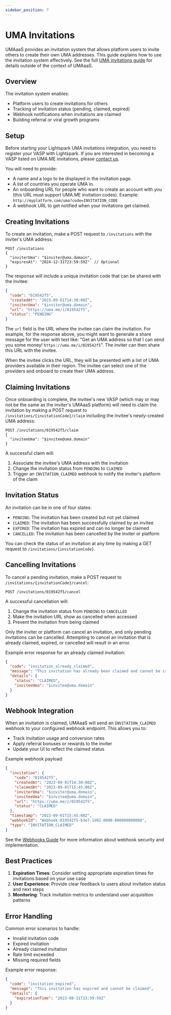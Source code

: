 ```yaml
---
sidebar_position: 7
---
```


# UMA Invitations

UMAaaS provides an invitation system that allows platform users to invite others to create their own UMA addresses. This guide explains how to use the invitation system effectively.
See the full [UMA invitations guide](https://docs.lightspark.com/uma-invitations/introduction) for details outside of the context of UMAaaS.

## Overview

The invitation system enables:

- Platform users to create invitations for others
- Tracking of invitation status (pending, claimed, expired)
- Webhook notifications when invitations are claimed
- Building referral or viral growth programs

## Setup

Before starting your Lightspark UMA invitations integration, you need to register your VASP with Lightspark.
If you are interested in becoming a VASP listed on UMA.ME invitations, please [contact us](mailto:support@lightspark.com).

You will need to provide:

- A name and a logo to be displayed in the invitation page.
- A list of countries you operate UMA in.
- An onboarding URL for people who want to create an account with you (this URL must support UMA.ME invitation codes). Example: `http://myplatform.com/uma?code=INVITATION_CODE`
- A webhook URL to get notified when your invitations get claimed.

## Creating Invitations

To create an invitation, make a POST request to `/invitations` with the inviter's UMA address:

```http
POST /invitations
{
  "inviterUma": "$inviter@uma.domain",
  "expiresAt": "2024-12-31T23:59:59Z"  // Optional
}
```

The response will include a unique invitation code that can be shared with the invitee:

```json
{
  "code": "019542f5",
  "createdAt": "2023-09-01T14:30:00Z",
  "inviterUma": "$inviter@uma.domain",
  "url": "https://uma.me/i/019542f5",
  "status": "PENDING"
}
```

The `url` field is the URL where the invitee can claim the invitation. For example, for the response above, you might want to generate a share message
for the user with text like: "Get an UMA address so that I can send you some money! `https://uma.me/i/019542f5`". The inviter can then share this URL with the invitee.

When the invitee clicks the URL, they will be presented with a list of UMA providers available in their region. The invitee can select one of the providers and onboard to create their UMA address.

## Claiming Invitations

Once onboarding is complete, the invitee's new VASP (which may or may not be the same as the inviter's UMAaaS platform) will need to claim the invitation by making a
POST request to `/invitations/{invitationCode}/claim` including the invitee's newly-created UMA address:

```http
POST /invitations/019542f5/claim
{
  "inviteeUma": "$invitee@uma.domain"
}
```

A successful claim will:

1. Associate the invitee's UMA address with the invitation
2. Change the invitation status from `PENDING` to `CLAIMED`
3. Trigger an `INVITATION_CLAIMED` webhook to notify the inviter's platform of the claim

## Invitation Status

An invitation can be in one of four states:

- `PENDING`: The invitation has been created but not yet claimed
- `CLAIMED`: The invitation has been successfully claimed by an invitee
- `EXPIRED`: The invitation has expired and can no longer be claimed
- `CANCELLED`: The invitation has been cancelled by the inviter or platform

You can check the status of an invitation at any time by making a GET request to `/invitations/{invitationCode}`.

## Cancelling Invitations

To cancel a pending invitation, make a POST request to `/invitations/{invitationCode}/cancel`:

```http
POST /invitations/019542f5/cancel
```

A successful cancellation will:

1. Change the invitation status from `PENDING` to `CANCELLED`
2. Make the invitation URL show as cancelled when accessed
3. Prevent the invitation from being claimed

Only the inviter or platform can cancel an invitation, and only pending invitations can be cancelled. Attempting to cancel an invitation that is already claimed, expired, or cancelled will result in an error.

Example error response for an already claimed invitation:

```json
{
  "code": "invitation_already_claimed",
  "message": "This invitation has already been claimed and cannot be cancelled",
  "details": {
    "status": "CLAIMED",
    "inviteeUma": "$invitee@uma.domain"
  }
}
```

## Webhook Integration

When an invitation is claimed, UMAaaS will send an `INVITATION_CLAIMED` webhook to your configured webhook endpoint. This allows you to:

- Track invitation usage and conversion rates
- Apply referral bonuses or rewards to the inviter
- Update your UI to reflect the claimed status

Example webhook payload:

```json
{
  "invitation": {
    "code": "019542f5",
    "createdAt": "2023-09-01T14:30:00Z",
    "claimedAt": "2023-09-01T15:45:00Z",
    "inviterUma": "$inviter@uma.domain",
    "inviteeUma": "$invitee@uma.domain",
    "url": "https://uma.me/i/019542f5",
    "status": "CLAIMED"
  },
  "timestamp": "2023-09-01T15:45:00Z",
  "webhookId": "Webhook:019542f5-b3e7-1d02-0000-000000000008",
  "type": "INVITATION_CLAIMED"
}
```

See the [Webhooks Guide](./webhooks) for more information about webhook security and implementation.

## Best Practices

1. **Expiration Times**: Consider setting appropriate expiration times for invitations based on your use case
2. **User Experience**: Provide clear feedback to users about invitation status and next steps
3. **Monitoring**: Track invitation metrics to understand user acquisition patterns

## Error Handling

Common error scenarios to handle:

- Invalid invitation code
- Expired invitation
- Already claimed invitation
- Rate limit exceeded
- Missing required fields

Example error response:

```json
{
  "code": "invitation_expired",
  "message": "This invitation has expired and cannot be claimed",
  "details": {
    "expirationTime": "2023-08-31T23:59:59Z"
  }
}
```

